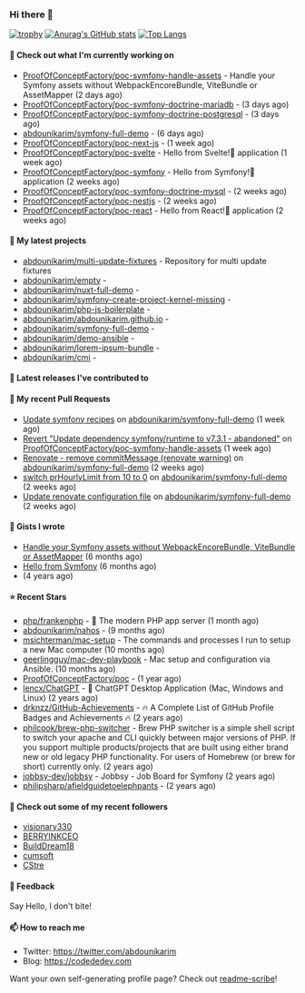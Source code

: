 ### Hi there 👋

[![trophy](https://github-profile-trophy.vercel.app/?username=abdounikarim&theme=onestar&row=1&column=7&no-frame=true&margin-w=13)](https://github.com/ryo-ma/github-profile-trophy)
[![Anurag's GitHub stats](https://github-readme-stats.vercel.app/api?username=abdounikarim&show_icons=true&theme=dark&count_private=true&hide_border=true)](https://github.com/anuraghazra/github-readme-stats)
[![Top Langs](https://github-readme-stats.vercel.app/api/top-langs/?username=abdounikarim&langs_count=8&layout=compact&theme=dark&hide_border=true)](https://github.com/anuraghazra/github-readme-stats)

#### 👷 Check out what I'm currently working on

- [ProofOfConceptFactory/poc-symfony-handle-assets](https://github.com/ProofOfConceptFactory/poc-symfony-handle-assets) - Handle your Symfony assets without WebpackEncoreBundle, ViteBundle or AssetMapper (2 days ago)
- [ProofOfConceptFactory/poc-symfony-doctrine-mariadb](https://github.com/ProofOfConceptFactory/poc-symfony-doctrine-mariadb) -  (3 days ago)
- [ProofOfConceptFactory/poc-symfony-doctrine-postgresql](https://github.com/ProofOfConceptFactory/poc-symfony-doctrine-postgresql) -  (3 days ago)
- [abdounikarim/symfony-full-demo](https://github.com/abdounikarim/symfony-full-demo) -  (6 days ago)
- [ProofOfConceptFactory/poc-next-js](https://github.com/ProofOfConceptFactory/poc-next-js) -  (1 week ago)
- [ProofOfConceptFactory/poc-svelte](https://github.com/ProofOfConceptFactory/poc-svelte) - Hello from Svelte!👋 application (1 week ago)
- [ProofOfConceptFactory/poc-symfony](https://github.com/ProofOfConceptFactory/poc-symfony) - Hello from Symfony!👋 application (2 weeks ago)
- [ProofOfConceptFactory/poc-symfony-doctrine-mysql](https://github.com/ProofOfConceptFactory/poc-symfony-doctrine-mysql) -  (2 weeks ago)
- [ProofOfConceptFactory/poc-nestjs](https://github.com/ProofOfConceptFactory/poc-nestjs) -  (2 weeks ago)
- [ProofOfConceptFactory/poc-react](https://github.com/ProofOfConceptFactory/poc-react) - Hello from React!👋 application (2 weeks ago)

#### 🌱 My latest projects

- [abdounikarim/multi-update-fixtures](https://github.com/abdounikarim/multi-update-fixtures) - Repository for multi update fixtures
- [abdounikarim/empty](https://github.com/abdounikarim/empty) - 
- [abdounikarim/nuxt-full-demo](https://github.com/abdounikarim/nuxt-full-demo) - 
- [abdounikarim/symfony-create-project-kernel-missing](https://github.com/abdounikarim/symfony-create-project-kernel-missing) - 
- [abdounikarim/php-js-boilerplate](https://github.com/abdounikarim/php-js-boilerplate) - 
- [abdounikarim/abdounikarim.github.io](https://github.com/abdounikarim/abdounikarim.github.io) - 
- [abdounikarim/symfony-full-demo](https://github.com/abdounikarim/symfony-full-demo) - 
- [abdounikarim/demo-ansible](https://github.com/abdounikarim/demo-ansible) - 
- [abdounikarim/lorem-ipsum-bundle](https://github.com/abdounikarim/lorem-ipsum-bundle) - 
- [abdounikarim/cmi](https://github.com/abdounikarim/cmi) - 

#### 🔭 Latest releases I've contributed to


#### 🔨 My recent Pull Requests

- [Update symfony recipes](https://github.com/abdounikarim/symfony-full-demo/pull/160) on [abdounikarim/symfony-full-demo](https://github.com/abdounikarim/symfony-full-demo) (1 week ago)
- [Revert &#34;Update dependency symfony/runtime to v7.3.1 - abandoned&#34;](https://github.com/ProofOfConceptFactory/poc-symfony-handle-assets/pull/38) on [ProofOfConceptFactory/poc-symfony-handle-assets](https://github.com/ProofOfConceptFactory/poc-symfony-handle-assets) (1 week ago)
- [Renovate - remove commitMessage (renovate warning)](https://github.com/abdounikarim/symfony-full-demo/pull/140) on [abdounikarim/symfony-full-demo](https://github.com/abdounikarim/symfony-full-demo) (2 weeks ago)
- [switch prHourlyLimit from 10 to 0](https://github.com/abdounikarim/symfony-full-demo/pull/138) on [abdounikarim/symfony-full-demo](https://github.com/abdounikarim/symfony-full-demo) (2 weeks ago)
- [Update renovate configuration file](https://github.com/abdounikarim/symfony-full-demo/pull/127) on [abdounikarim/symfony-full-demo](https://github.com/abdounikarim/symfony-full-demo) (2 weeks ago)

#### 📓 Gists I wrote

- [Handle your Symfony assets without WebpackEncoreBundle, ViteBundle or AssetMapper](https://gist.github.com/7c0177c7a71b1e6585183e320034e4dd) (6 months ago)
- [Hello from Symfony](https://gist.github.com/d6b3e49ead0d8e0a4041c06fcc689307) (6 months ago)
- [](https://gist.github.com/b237278802559acb0bcf1e2516ba718e) (4 years ago)

#### ⭐ Recent Stars

- [php/frankenphp](https://github.com/php/frankenphp) - 🧟 The modern PHP app server (1 month ago)
- [abdounikarim/nahos](https://github.com/abdounikarim/nahos) -  (9 months ago)
- [msichterman/mac-setup](https://github.com/msichterman/mac-setup) - The commands and processes I run to setup a new Mac computer (10 months ago)
- [geerlingguy/mac-dev-playbook](https://github.com/geerlingguy/mac-dev-playbook) - Mac setup and configuration via Ansible. (10 months ago)
- [ProofOfConceptFactory/poc](https://github.com/ProofOfConceptFactory/poc) -  (1 year ago)
- [lencx/ChatGPT](https://github.com/lencx/ChatGPT) - 🔮 ChatGPT Desktop Application (Mac, Windows and Linux) (2 years ago)
- [drknzz/GitHub-Achievements](https://github.com/drknzz/GitHub-Achievements) - 🔥 A Complete List of GitHub Profile Badges and Achievements 🔥 (2 years ago)
- [philcook/brew-php-switcher](https://github.com/philcook/brew-php-switcher) - Brew PHP switcher is a simple shell script to switch your apache and CLI quickly between major versions of PHP. If you support multiple products/projects that are built using either brand new or old legacy PHP functionality. For users of Homebrew (or brew for short) currently only. (2 years ago)
- [jobbsy-dev/jobbsy](https://github.com/jobbsy-dev/jobbsy) - Jobbsy - Job Board for Symfony (2 years ago)
- [philipsharp/afieldguidetoelephpants](https://github.com/philipsharp/afieldguidetoelephpants) -  (2 years ago)

#### 👯 Check out some of my recent followers

- [visionary330](https://github.com/visionary330)
- [BERRYINKCEO](https://github.com/BERRYINKCEO)
- [BuildDream18](https://github.com/BuildDream18)
- [cumsoft](https://github.com/cumsoft)
- [CStre](https://github.com/CStre)

#### 💬 Feedback

Say Hello, I don't bite!

#### 📫 How to reach me

- Twitter: https://twitter.com/abdounikarim
- Blog: https://codededev.com

Want your own self-generating profile page? Check out [readme-scribe](https://github.com/muesli/readme-scribe)!
